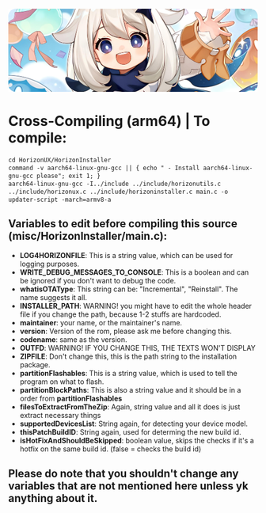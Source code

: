 ![emergency_food](https://github.com/forsaken-heart24/i_dont_want_to_be_an_weirdo/blob/main/banner_images/emergency_food.png?raw=true)

# Cross-Compiling (arm64) | To compile:
```
cd HorizonUX/HorizonInstaller
command -v aarch64-linux-gnu-gcc || { echo " - Install aarch64-linux-gnu-gcc please"; exit 1; }
aarch64-linux-gnu-gcc -I../include ../include/horizonutils.c ../include/horizonux.c ../include/horizoninstaller.c main.c -o updater-script -march=armv8-a
```

## Variables to edit before compiling this source (misc/HorizonInstaller/main.c):
- **LOG4HORIZONFILE**: This is a string value, which can be used for logging purposes.
- **WRITE_DEBUG_MESSAGES_TO_CONSOLE**: This is a boolean and can be ignored if you don't want to debug the code.
- **whatisOTAType**: This string can be: "Incremental", "Reinstall". The name suggests it all.
- **INSTALLER_PATH**: WARNING! you might have to edit the whole header file if you change the path, because 1-2 stuffs are hardcoded.
- **maintainer**: your name, or the maintainer's name.
- **version**: Version of the rom, please ask me before changing this.
- **codename**: same as the version.
- **OUTFD**: WARNING! IF YOU CHANGE THIS, THE TEXTS WON'T DISPLAY
- **ZIPFILE**: Don't change this, this is the path string to the installation package.
- **partitionFlashables**: This is a string value, which is used to tell the program on what to flash.
- **partitionBlockPaths**: This is also a string value and it should be in a order from **partitionFlashables**
- **filesToExtractFromTheZip**: Again, string value and all it does is just extract necessary things
- **supportedDevicesList**: String again, for detecting your device model.
- **thisPatchBuildID**: String again, used for determing the new build id.
- **isHotFixAndShouldBeSkipped**: boolean value, skips the checks if it's a hotfix on the same build id. (false = checks the build id)

## Please do note that you shouldn't change any variables that are not mentioned here unless yk anything about it.
